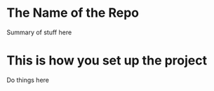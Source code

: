 # The Name of the Repo 

Summary of stuff here

# This is how you set up the project

Do things here